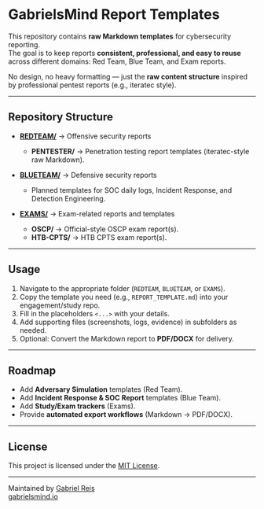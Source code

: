 # GabrielsMind Report Templates

This repository contains **raw Markdown templates** for cybersecurity reporting.  
The goal is to keep reports **consistent, professional, and easy to reuse** across different domains: Red Team, Blue Team, and Exam reports.  

No design, no heavy formatting — just the **raw content structure** inspired by professional pentest reports (e.g., iteratec style).  

---

## Repository Structure
- **[REDTEAM/](REDTEAM/)** → Offensive security reports  
  - **PENTESTER/** → Penetration testing report templates (iteratec-style raw Markdown).  

- **[BLUETEAM/](BLUETEAM/)** → Defensive security reports  
  - Planned templates for SOC daily logs, Incident Response, and Detection Engineering.  

- **[EXAMS/](EXAMS/)** → Exam-related reports and templates  
  - **OSCP/** → Official-style OSCP exam report(s).  
  - **HTB-CPTS/** → HTB CPTS exam report(s).  

---

## Usage
1. Navigate to the appropriate folder (`REDTEAM`, `BLUETEAM`, or `EXAMS`).  
2. Copy the template you need (e.g., `REPORT_TEMPLATE.md`) into your engagement/study repo.  
3. Fill in the placeholders `<...>` with your details.  
4. Add supporting files (screenshots, logs, evidence) in subfolders as needed.  
5. Optional: Convert the Markdown report to **PDF/DOCX** for delivery.  

---

## Roadmap
- Add **Adversary Simulation** templates (Red Team).  
- Add **Incident Response & SOC Report** templates (Blue Team).  
- Add **Study/Exam trackers** (Exams).  
- Provide **automated export workflows** (Markdown → PDF/DOCX).  

---

## License
This project is licensed under the [MIT License](LICENSE).  

---

Maintained by [Gabriel Reis](https://www.linkedin.com/in/gabrielreis1712/)  
[gabrielsmind.io](https://gabrielsmind.io)  
